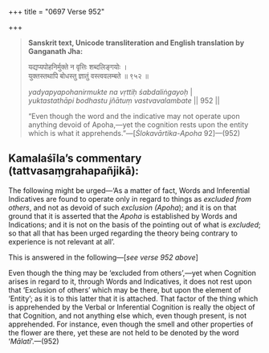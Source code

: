 +++
title = "0697 Verse 952"

+++
> **Sanskrit text, Unicode transliteration and English translation by Ganganath Jha:** 
>
> यद्यप्यपोहनिर्मुक्ते न वृत्तिः शब्दलिङ्गयोः ।  
> युक्तस्तथापि बोधस्तु ज्ञातुं वस्त्ववलम्बते ॥ ९५२ ॥ 
>
> *yadyapyapohanirmukte na vṛttiḥ śabdaliṅgayoḥ* \|  
> *yuktastathāpi bodhastu jñātuṃ vastvavalambate* \|\| 952 \|\| 
>
> “Even though the word and the indicative may not operate upon anything devoid of Apoha,—yet the cognition rests upon the entity which is what it apprehends.”—[*Ślokavārtika*-*Apoha* 92]—(952)



## Kamalaśīla’s commentary (tattvasaṃgrahapañjikā):

The following might be urged—‘As a matter of fact, Words and Inferential Indicatives are found to operate only in regard to things as *excluded from others*, and not as devoid of such *exclusion (Apoha*); and it is on that ground that it is asserted that the *Apoha* is established by Words and Indications; and it is not on the basis of the pointing out of what is *excluded*; so that all that has been urged regarding the theory being contrary to experience is not relevant at all’.

This is answered in the following—[*see verse 952 above*]

Even though the thing may be ‘excluded from others’,—yet when Cognition arises in regard to it, through Words and Indicatives, it does not rest upon that ‘Exclusion of others’ which may be there, but upon the element of ‘Entity’; as it is to this latter that it is attached. That factor of the thing which is apprehended by the Verbal or Inferential Cognition is really the object of that Cognition, and not anything else which, even though present, is not apprehended. For instance, even though the smell and other properties of the flower are there, yet these are not held to be denoted by the word ‘*Mālatī*’.—(952)


